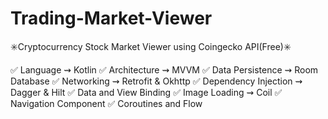 # Trading-Market-Viewer

✳️Cryptocurrency Stock Market Viewer using Coingecko API(Free)✳️

✅ Language             ⇝ Kotlin
✅ Architecture         ⇝ MVVM 
✅ Data Persistence     ⇝ Room Database
✅ Networking           ⇝ Retrofit & Okhttp
✅ Dependency Injection ⇝ Dagger & Hilt
✅ Data and View Binding
✅ Image Loading        ⇝ Coil
✅ Navigation Component
✅ Coroutines and Flow
